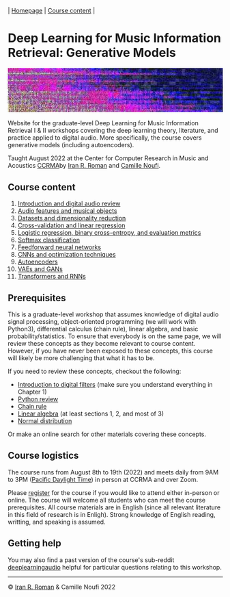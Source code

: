 | [Homepage](https://dl4genaudio.github.io) | [Course content](https://dl4genaudio.github.io/#course-content) | 
<!-- [Spanish](https://dl4genaudio-github-io.translate.goog/?_x_tr_sl=en&_x_tr_tl=es&_x_tr_hl=en-US) | -->

# Deep Learning for Music Information Retrieval: Generative Models
<img src="assets/home.jpg" alt="drawing" width="1000"/>

Website for the graduate-level Deep Learning for Music Information Retrieval I & II workshops covering the deep learning theory, literature, and practice applied to digital audio. More specifically, the course covers generative models (including autoencoders).

Taught August 2022 at the Center for Computer Research in Music and Acoustics [CCRMA](https://ccrma.stanford.edu/)by [Iran R. Roman](https://iranroman.github.io) and [Camille Noufi](http://camillenoufi.com).

## Course content

1. [Introduction and digital audio review](intro)
2. [Audio features and musical objects](features)
3. [Datasets and dimensionality reduction](pca_data)
4. [Cross-validation and linear regression](cv_lr)
5. [Logistic regression, binary cross-entropy, and evaluation metrics](lg_ce)
6. [Softmax classification](softmax)
7. [Feedforward neural networks](neural_network)
8. [CNNs and optimization techniques](cnn)
9. [Autoencoders](autoencoders)
10. [VAEs and GANs]()
11. [Transformers and RNNs]()

## Prerequisites

This is a graduate-level workshop that assumes knowledge of digital audio signal processing, object-oriented programming (we will work with Python3), differential calculus (chain rule), linear algebra, and basic probability/statistics. To ensure that everybody is on the same page, we will review these concepts as they become relevant to course content. However, if you have never been exposed to these concepts, this course will likely be more challenging that what it has to be.

If you need to review these concepts, checkout the following:

* [Introduction to digital filters](https://ccrma.stanford.edu/~jos/filters/filters.html) (make sure you understand everything in Chapter 1)
* [Python review](https://pythonguide.readthedocs.io/en/latest/python/review.html#)
* [Chain rule](https://www.khanacademy.org/math/ap-calculus-ab/ab-differentiation-2-new/ab-3-1a/a/chain-rule-review)
* [Linear algebra](https://cs229.stanford.edu/section/cs229-linalg.pdf) (at least sections 1, 2, and most of 3)
* [Normal distribution](https://en.wikipedia.org/wiki/Normal_distribution)

Or make an online search for other materials covering these concepts. 

## Course logistics

The course runs from August 8th to 19th (2022) and meets daily from 9AM to 3PM ([Pacific Daylight Time](https://www.timeanddate.com/time/zones/pt)) in person at CCRMA and over Zoom. 

Please [register](https://www.eventbrite.com/e/music-information-retrieval-introduction-deep-learning-i-ii-tickets-319062092307) for the course if you would like to attend either in-person or online. The course will welcome all students who can meet the course prerequisites. All course materials are in English (since all relevant literature in this field of research is in Enligh). Strong knowledge of English reading, writting, and speaking is assumed.

<!-- Submit your homework by sending an email to the instructor with ALL the relevant files. -->

## Getting help

<!-- Post your questions on the course Discourse [deeplearningaudio](https://reddit.com/r/deeplearningaudio). -->
You may also find a past version of the course's sub-reddit [deeplearningaudio](https://reddit.com/r/deeplearningaudio) helpful for particular questions relating to this workshop.

___

&copy; [Iran R. Roman](https://iranroman.github.io) & Camille Noufi 2022
